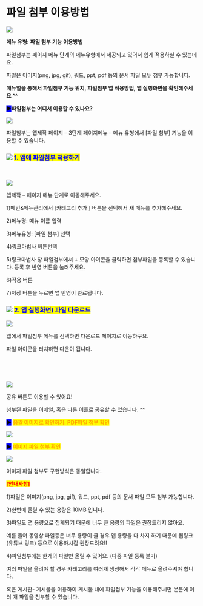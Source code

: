 # 파일 첨부 이용방법

![](https://wp.swing2app.co.kr/wp-content/uploads/2020/07/%ED%8C%8C%EC%9D%BC%EC%B2%A8%EB%B6%80-%EC%A0%9C%EB%AA%A9.png)

**메뉴 유형: 파일 첨부 기능 이용방법**

파일첨부는 페이지 메뉴 단계의 메뉴유형에서 제공되고 있어서 쉽게 적용하실 수 있는데요.

파일은 이미지(png, jpg, gif), 워드, ppt, pdf 등의 문서 파일 모두 첨부 가능합니다.

**매뉴얼을 통해서 파일첨부 기능 위치, 파일첨부 앱 적용방법, 앱 실행화면을 확인해주세요 ^^**



<mark style="background-color:blue;">**▶**</mark>**파일첨부는 어디서 이용할 수 있나요?**

![](https://wp.swing2app.co.kr/wp-content/uploads/2020/07/%ED%8C%8C%EC%9D%BC%EC%B2%A8%EB%B6%803\_20.07-1.png)

파일첨부는 앱제작 페이지 – 3단계 페이지메뉴 – 메뉴 유형에서 \[파일 첨부] 기능을 이용할 수 있습니다.



### ![](https://wp.swing2app.co.kr/wp-content/uploads/2020/04/%EB%8B%A8%EB%9D%BD1-1.png) <mark style="color:blue;">**1. 앱에 파일첨부 적용하기**</mark>

​

![](https://wp.swing2app.co.kr/wp-content/uploads/2020/07/%ED%8C%8C%EC%9D%BC%EC%B2%A8%EB%B6%802\_20.07-1.png)

앱제작 – 페이지 메뉴 단계로 이동해주세요.

1\)메인&메뉴관리에서 \[카테고리 추가 ] 버튼을 선택헤서 새 메뉴를 추가해주세요.

2\)메뉴명: 메뉴 이름 입력

3\)메뉴유형: \[파일 첨부] 선택

4\)링크마법사 버튼선택

5\)링크마법사 창 파일첨부에서 + 모양 아이콘을 클릭하면 첨부파일을 등록할 수 있습니다. 등록 후 반영 버튼을 눌러주세요.

6\)적용 버튼

7\)저장 버튼을 누르면 앱 반영이 완료됩니다.



### ![](https://wp.swing2app.co.kr/wp-content/uploads/2020/04/%EB%8B%A8%EB%9D%BD1-1.png) <mark style="color:blue;">**2. 앱 실행화면) 파일 다운로드**</mark>

![](https://wp.swing2app.co.kr/wp-content/uploads/2020/07/%ED%8C%8C%EC%9D%BC%EC%B2%A8%EB%B6%80\_20.07.png)

앱에서 파일첨부 메뉴를 선택하면 다운로드 페이지로 이동하구요.

파일 아이콘을 터치하면 다운이 됩니다.

​

​

![](https://wp.swing2app.co.kr/wp-content/uploads/2020/07/%ED%8C%8C%EC%9D%BC%EC%B2%A8%EB%B6%804\_20.07.png)

공유 버튼도 이용할 수 있어요!

첨부된 파일을 이메일, 혹은 다른 어플로 공유할 수 있습니다. ^^



<mark style="background-color:blue;">**▶**</mark> <mark style="color:orange;">**움짤 이미지로 확인하기: PDF파일 첨부 확인**</mark>

![](https://wp.swing2app.co.kr/wp-content/uploads/2020/07/%EB%85%B9%ED%99%94\_2020\_07\_09\_13\_33\_07\_964.gif)

<mark style="background-color:blue;">**▶**</mark> <mark style="color:orange;">**이미지 파일 첨부 확인**</mark>

![](https://wp.swing2app.co.kr/wp-content/uploads/2020/07/%EB%85%B9%ED%99%94\_2020\_07\_09\_15\_13\_15\_146.gif)

이미지 파일 첨부도 구현방식은 동일합니다.



<mark style="color:red;">**\[안내사항]**</mark>

1\)파일은 이미지(png, jpg, gif), 워드, ppt, pdf 등의 문서 파일 모두 첨부 가능합니다.

2\)한번에 올릴 수 있는 용량은 10MB 입니다.

3\)파일도 앱 용량으로 집계되기 때문에 너무 큰 용량의 파일은 권장드리지 않아요.

예를 들어 동영상 파일등은 너무 용량이 클 경우 앱 용량을 다 차지 하기 때문에 웹링크(유튜브 링크) 등으로 이용하시길 권장드려요!!

4\)파일첨부에는 한개의 파일만 올릴 수 있어요. (다중 파일 등록 불가)

여러 파일을 올려야 할 경우 카테고리를 여러개 생성해서 각각 메뉴로 올려주셔야 합니다.

혹은 게시판- 게시물을 이용하여 게시물 내에 파일첨부 기능을 이용해주시면 본문에 여러 개 파일을 첨부할 수 있습니다.
